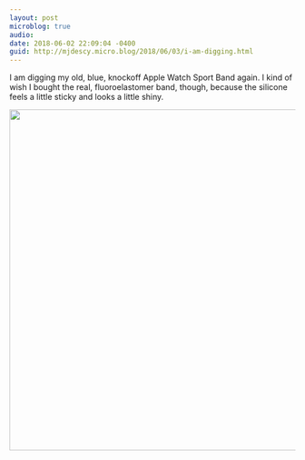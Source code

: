 ```yaml
---
layout: post
microblog: true
audio: 
date: 2018-06-02 22:09:04 -0400
guid: http://mjdescy.micro.blog/2018/06/03/i-am-digging.html
---
```

I am digging my old, blue, knockoff Apple Watch Sport Band again. I kind of wish I bought the real, fluoroelastomer band, though, because the silicone feels a little sticky and looks a little shiny. 

<img src="http://mjdescy.micro.blog/uploads/2018/d4b3df44f8.jpg" width="600" height="600" />
